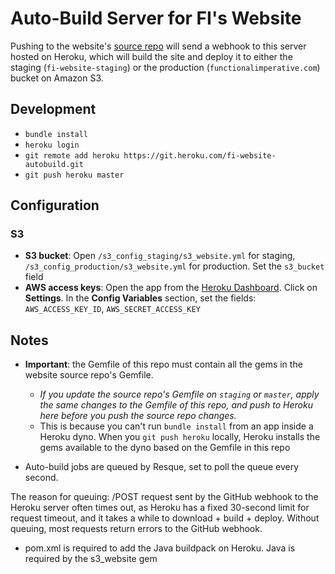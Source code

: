 Auto-Build Server for FI's Website
=============

Pushing to the website's [source repo](https://github.com/func-i/fi-site-source) will send a webhook to this server hosted on Heroku, which will build the site and deploy it to either the staging (`fi-website-staging`) or the production (`functionalimperative.com`) bucket on Amazon S3.

## Development

* `bundle install`
* `heroku login`
* `git remote add heroku https://git.heroku.com/fi-website-autobuild.git`
* `git push heroku master`


## Configuration

### S3

* **S3 bucket**: Open `/s3_config_staging/s3_website.yml` for staging, `/s3_config_production/s3_website.yml` for production. Set the `s3_bucket` field
* **AWS access keys**: Open the app from the [Heroku Dashboard](https://dashboard.heroku.com/apps). Click on **Settings**. In the **Config Variables** section, set the fields: `AWS_ACCESS_KEY_ID`, `AWS_SECRET_ACCESS_KEY`


## Notes

* **Important**: the Gemfile of this repo must contain all the gems in the website source repo's Gemfile.
    - *If you update the source repo's Gemfile on `staging` or `master`, apply the same changes to the Gemfile of this repo, and push to Heroku here before you push the source repo changes.*
    - This is because you can't run `bundle install` from an app inside a Heroku dyno. When you `git push heroku` locally, Heroku installs the gems available to the dyno based on the Gemfile in this repo

* Auto-build jobs are queued by Resque, set to poll the queue every second.

The reason for queuing: /POST request sent by the GitHub webhook to the Heroku server often times out, as Heroku has a fixed 30-second limit for request timeout, and it takes a while to download + build + deploy. Without queuing, most requests return errors to the GitHub webhook.

* pom.xml is required to add the Java buildpack on Heroku. Java is required by the s3_website gem
